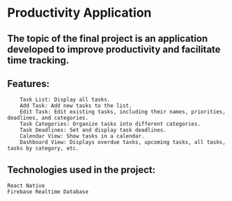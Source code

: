 # Productivity Application

## The topic of the final project is an application developed to improve productivity and facilitate time tracking.

## Features:

        Task List: Display all tasks.
        Add Task: Add new tasks to the list.
        Edit Task: Edit existing tasks, including their names, priorities, deadlines, and categories.
        Task Categories: Organize tasks into different categories.
        Task Deadlines: Set and display task deadlines.
        Calendar View: Show tasks in a calendar.
        Dashboard View: Displays overdue tasks, upcoming tasks, all tasks, tasks by category, etc.

## Technologies used in the project:

    React Native
    Firebase Realtime Database
